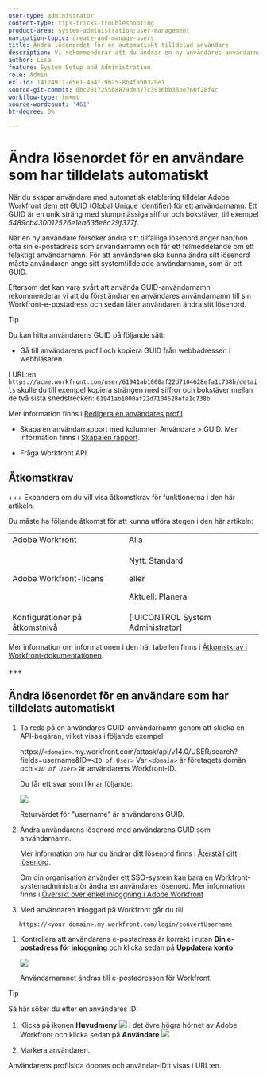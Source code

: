 ```yaml
---
user-type: administrator
content-type: tips-tricks-troubleshooting
product-area: system-administration;user-management
navigation-topic: create-and-manage-users
title: Ändra lösenordet för en automatiskt tilldelad användare
description: Vi rekommenderar att du ändrar en ny användares användarnamn till e-postadressen för Workfront och sedan låter användaren ändra sitt lösenord.
author: Lisa
feature: System Setup and Administration
role: Admin
exl-id: 14124911-e5e1-4a4f-9b25-8b4fab0329e1
source-git-commit: 0bc2817255b8879de377c3916bb36be760f28f4c
workflow-type: tm+mt
source-wordcount: '461'
ht-degree: 0%

---
```


# Ändra lösenordet för en användare som har tilldelats automatiskt

När du skapar användare med automatisk etablering tilldelar Adobe Workfront dem ett GUID (Global Unique Identifier) för ett användarnamn. Ett GUID är en unik sträng med slumpmässiga siffror och bokstäver, till exempel *5489cb430012526e1ea635e8c29f377f*.

När en ny användare försöker ändra sitt tillfälliga lösenord anger han/hon ofta sin e-postadress som användarnamn och får ett felmeddelande om ett felaktigt användarnamn. För att användaren ska kunna ändra sitt lösenord måste användaren ange sitt systemtilldelade användarnamn, som är ett GUID.

Eftersom det kan vara svårt att använda GUID-användarnamn rekommenderar vi att du först ändrar en användares användarnamn till sin Workfront-e-postadress och sedan låter användaren ändra sitt lösenord.

>[!TIP]
>
>Du kan hitta användarens GUID på följande sätt:
>
>* Gå till användarens profil och kopiera GUID från webbadressen i webbläsaren.
>
>  I URL:en `https://acme.workfront.com/user/61941ab1000af22d7104628efa1c738b/details` skulle du till exempel kopiera strängen med siffror och bokstäver mellan de två sista snedstrecken: `61941ab1000af22d7104628efa1c738b`.
>
>  Mer information finns i [Redigera en användares profil](../../../administration-and-setup/add-users/create-and-manage-users/edit-a-users-profile.md).
>
>* Skapa en användarrapport med kolumnen Användare > GUID. Mer information finns i [Skapa en rapport](../../../reports-and-dashboards/reports/creating-and-managing-reports/create-report.md).
>
>* Fråga Workfront API.
>

## Åtkomstkrav

+++ Expandera om du vill visa åtkomstkrav för funktionerna i den här artikeln.

Du måste ha följande åtkomst för att kunna utföra stegen i den här artikeln:

<table style="table-layout:auto"> 
 <col> 
 <col> 
 <tbody> 
  <tr> 
   <td role="rowheader">Adobe Workfront</td> 
   <td>Alla</td> 
  </tr> 
  <tr> 
  <tr> 
   <td role="rowheader">Adobe Workfront-licens</td> 
   <td><p>Nytt: Standard</p>
       <p>eller</p>
       <p>Aktuell: Planera</p></td>
  </tr> 
  </tr> 
  <tr> 
   <td role="rowheader">Konfigurationer på åtkomstnivå</td> 
   <td>[!UICONTROL System Administrator]</td>
  </tr> 
 </tbody> 
</table>

Mer information om informationen i den här tabellen finns i [Åtkomstkrav i Workfront-dokumentationen](/help/quicksilver/administration-and-setup/add-users/access-levels-and-object-permissions/access-level-requirements-in-documentation.md).

+++

## Ändra lösenordet för en användare som har tilldelats automatiskt

1. Ta reda på en användares GUID-användarnamn genom att skicka en API-begäran, vilket visas i följande exempel:

   https://`<domain>`.my.workfront.com/attask/api/v14.0/USER/search?fields=username&amp;ID=`<ID of User>` Var *`<domain>`* är företagets domän och *`<ID of User>`* är användarens Workfront-ID.

   Du får ett svar som liknar följande:

   ![](assets/get-guid.png)

   Returvärdet för &quot;username&quot; är användarens GUID.

1. Ändra användarens lösenord med användarens GUID som användarnamn.

   Mer information om hur du ändrar ditt lösenord finns i [Återställ ditt lösenord](../../../workfront-basics/manage-your-account-and-profile/managing-your-workfront-account/reset-your-password.md).

   Om din organisation använder ett SSO-system kan bara en Workfront-systemadministratör ändra en användares lösenord. Mer information finns i [Översikt över enkel inloggning i Adobe Workfront](../../../administration-and-setup/add-users/single-sign-on/sso-in-workfront.md)

1. Med användaren inloggad på Workfront går du till:

```
   https://<your domain>.my.workfront.com/login/convertUsername
```

1. Kontrollera att användarens e-postadress är korrekt i rutan **Din e-postadress för inloggning** och klicka sedan på **Uppdatera konto**.

   ![](assets/guidusername-350x272.png)

   Användarnamnet ändras till e-postadressen för Workfront.

>[!TIP]
>
>Så här söker du efter en användares ID:
>
>1. Klicka på ikonen **Huvudmeny** ![](assets/main-menu-icon.png) i det övre högra hörnet av Adobe Workfront och klicka sedan på **Användare** ![](assets/users-icon-in-main-menu.png) .
>
>1. Markera användaren.
>
>   Användarens profilsida öppnas och användar-ID:t visas i URL:en.
>

